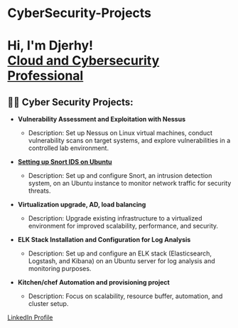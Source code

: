 # CyberSecurity-Projects
<h1>Hi, I'm Djerhy! <br/><a href="https://github.com/your-github-jbdjerhy">Cloud and Cybersecurity Professional</a></h1>

<h2>👨‍💻 Cyber Security Projects:</h2>


  
- <b>Vulnerability Assessment and Exploitation with Nessus</b>
  - Description: Set up Nessus on Linux virtual machines, conduct vulnerability scans on target systems, and explore vulnerabilities in a controlled lab environment.
 
- [<b>Setting up Snort IDS on Ubuntu</b>](https://github.com/jbdjerhy/Snort)
  - Description: Set up and configure Snort, an intrusion detection system, on an Ubuntu instance to monitor network traffic for security threats.
  
- <b>Virtualization upgrade, AD, load balancing</b>
  - Description: Upgrade existing infrastructure to a virtualized environment for improved scalability, performance, and security.
  
- <b>ELK Stack Installation and Configuration for Log Analysis</b>
  - Description: Set up and configure an ELK stack (Elasticsearch, Logstash, and Kibana) on an Ubuntu server for log analysis and monitoring purposes.
  
- <b>Kitchen/chef Automation and provisioning project</b>
  - Description: Focus on scalability, resource buffer, automation, and cluster setup.

[LinkedIn Profile](https://www.linkedin.com/in/djerhyjnbaptiste/)
